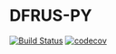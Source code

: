 # DFRUS-PY

[![Build Status](https://travis-ci.org/dfint/dfrus-py.svg?branch=develop)](https://travis-ci.org/dfint/dfrus-py) [![codecov](https://codecov.io/gh/dfint/dfrus-py/branch/develop/graph/badge.svg)](https://codecov.io/gh/dfint/dfrus-py)
